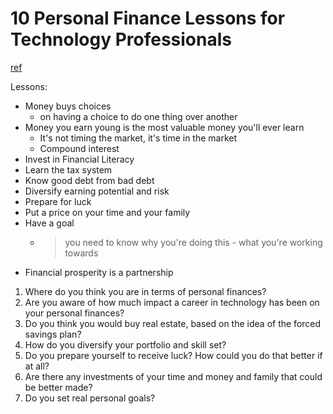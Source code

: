 # 10 Personal Finance Lessons for Technology Professionals
[ref](https://www.troyhunt.com/10-personal-finance-lessons-for-technology-professionals/)

Lessons:
* Money buys choices
  * on having a choice to do one thing over another
* Money you earn young is the most valuable money you'll ever learn
  * It's not timing the market, it's time in the market
  * Compound interest
* Invest in Financial Literacy
* Learn the tax system
* Know good debt from bad debt
* Diversify earning potential and risk
* Prepare for luck
* Put a price on your time and your family
* Have a goal
  * > you need to know why you're doing this - what you're working towards
* Financial prosperity is a partnership

1. Where do you think you are in terms of personal finances?
2. Are you aware of how much impact a career in technology has been on your personal finances?
3. Do you think you would buy real estate, based on the idea of the forced savings plan?
4. How do you diversify your portfolio and skill set?
5. Do you prepare yourself to receive luck? How could you do that better if at all?
6. Are there any investments of your time and money and family that could be better made?
7. Do you set real personal goals?